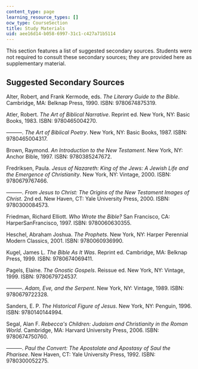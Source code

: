 ```yaml
---
content_type: page
learning_resource_types: []
ocw_type: CourseSection
title: Study Materials
uid: aee16d14-b058-6997-31c1-c427a71b5114
---
```


This section features a list of suggested secondary sources. Students were not required to consult these secondary sources; they are provided here as supplementary material.

Suggested Secondary Sources
---------------------------

Alter, Robert, and Frank Kermode, eds. _The Literary Guide to the Bible_. Cambridge, MA: Belknap Press, 1990. ISBN: 9780674875319.

Atler, Robert. _The Art of Biblical Narrative_. Reprint ed. New York, NY: Basic Books, 1983. ISBN: 9780465004270.

———. _The Art of Biblical Poetry_. New York, NY: Basic Books, 1987. ISBN: 9780465004317.

Brown, Raymond. _An Introduction to the New Testament_. New York, NY: Anchor Bible, 1997. ISBN: 9780385247672.

Fredriksen, Paula. _Jesus of Nazareth: King of the Jews: A Jewish Life and the Emergence of Christianity_. New York, NY: Vintage, 2000. ISBN: 9780679767466.

———. _From Jesus to Christ: The Origins of the New Testament Images of Christ_. 2nd ed. New Haven, CT: Yale University Press, 2000. ISBN: 9780300084573.

Friedman, Richard Elliott. _Who Wrote the Bible?_ San Francisco, CA: HarperSanFrancisco, 1997. ISBN: 9780060630355.

Heschel, Abraham Joshua. _The Prophets_. New York, NY: Harper Perennial Modern Classics, 2001. ISBN: 9780060936990.

Kugel, James L. _The Bible As It Was_. Reprint ed. Cambridge, MA: Belknap Press, 1999. ISBN: 9780674069411.

Pagels, Elaine. _The Gnostic Gospels_. Reissue ed. New York, NY: Vintage, 1999. ISBN: 9780679724537.

———. _Adam, Eve, and the Serpent_. New York, NY: Vintage, 1989. ISBN: 9780679722328.

Sanders, E. P. _The Historical Figure of Jesus_. New York, NY: Penguin, 1996. ISBN: 9780140144994.

Segal, Alan F. _Rebecca's Children: Judaism and Christianity in the Roman World_. Cambridge, MA: Harvard University Press, 2006. ISBN: 9780674750760.

———. _Paul the Convert: The Apostolate and Apostasy of Saul the Pharisee_. New Haven, CT: Yale University Press, 1992. ISBN: 9780300052275.